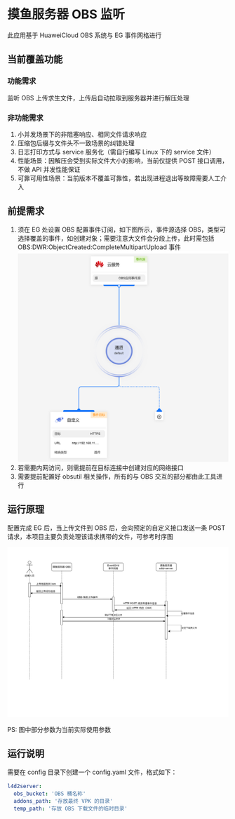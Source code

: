 # 摸鱼服务器 OBS 监听

此应用基于 HuaweiCloud OBS 系统与 EG 事件网格进行

## 当前覆盖功能

### 功能需求

监听 OBS 上传求生文件，上传后自动拉取到服务器并进行解压处理

### 非功能需求

1. 小并发场景下的非阻塞响应、相同文件请求响应
2. 压缩包后缀与文件头不一致场景的纠错处理
3. 日志打印方式与 service 服务化（需自行编写 Linux 下的 service 文件）
4. 性能场景：因解压会受到实际文件大小的影响，当前仅提供 POST 接口调用，不做 API 并发性能保证
5. 可靠可用性场景：当前版本不覆盖可靠性，若出现进程退出等故障需要人工介入

## 前提需求

1. 须在 EG 处设置 OBS 配置事件订阅，如下图所示，事件源选择 OBS，类型可选择覆盖的事件，如创建对象；需要注意大文件会分段上传，此时需包括
   OBS:DWR:ObjectCreated:CompleteMultipartUpload 事件
   ![EG 事件配置](./doc_images/hwcloud-eg-subscription.png)
2. 若需要内网访问，则需提前在目标连接中创建对应的网络接口
3. 需要提前配置好 obsutil 相关操作，所有的与 OBS 交互的部分都由此工具进行

## 运行原理

配置完成 EG 后，当上传文件到 OBS 后，会向预定的自定义接口发送一条 POST 请求，本项目主要负责处理该请求携带的文件，可参考时序图

![摸鱼 OBS 时序图](./doc_images/obs_event_handler.png)

PS: 图中部分参数为当前实际使用参数

## 运行说明

需要在 config 目录下创建一个 config.yaml 文件，格式如下：

```yaml
l4d2server:
  obs_bucket: 'OBS 桶名称'
  addons_path: '存放最终 VPK 的目录'
  temp_path: '存放 OBS 下载文件的临时目录'
```
